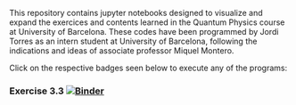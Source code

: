 This repository contains jupyter notebooks designed to visualize and expand the exercices and contents learned in the Quantum Physics course at University of Barcelona.
These codes have been programmed by Jordi Torres as an intern student at University of Barcelona, following the indications and ideas of associate professor Miquel Montero.

Click on the respective badges seen below to execute any of the programs:
### Exercise 3.3 [![Binder](https://mybinder.org/badge_logo.svg)](https://mybinder.org/v2/gh/JordiTorres01/Fisica-Quantica-UB/9011d05b520f27b9278806a4a810e49c9446413c?filepath=3.3_Expected_Value_Time_Evolution.ipynb)
